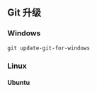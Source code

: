 ## Git 升级

### Windows

```language
git update-git-for-windows
```

### Linux

#### Ubuntu
```language

```

